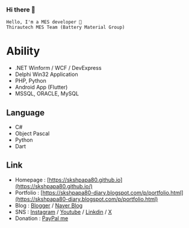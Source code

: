 ### Hi there 👋

```
Hello, I'm a MES developer 🌙
Thirautech MES Team (Battery Material Group)
```

# Ability
 
- .NET Winform / WCF / DevExpress  
- Delphi Win32 Application  
- PHP, Python 
- Android App (Flutter)
- MSSQL, ORACLE, MySQL 

## Language

- C#
- Object Pascal
- Python
- Dart

## Link

- Homepage : [https://skshpapa80.github.io](https://skshpapa80.github.io/)
- Portfolio : [https://skshpapa80-diary.blogspot.com/p/portfolio.html](https://skshpapa80-diary.blogspot.com/p/portfolio.html)
- Blog : [Blogger](https://skshpapa80-diary.blogspot.com/) / [Naver Blog](https://blog.naver.com/skshpapa80/)  
- SNS : [Instagram](https://www.instagram.com/skshpapa80/) / [Youtube](https://www.youtube.com/channel/UCok-8nABbWVkBvuwCqTjDbg) / [Linkdin](https://www.linkedin.com/in/skshpapa80/) / [X](https://twitter.com/skshpapa80)
- Donation : [PayPal me](https://paypal.me/skshpapa80?country.x=KR&locale.x=ko_KR)
